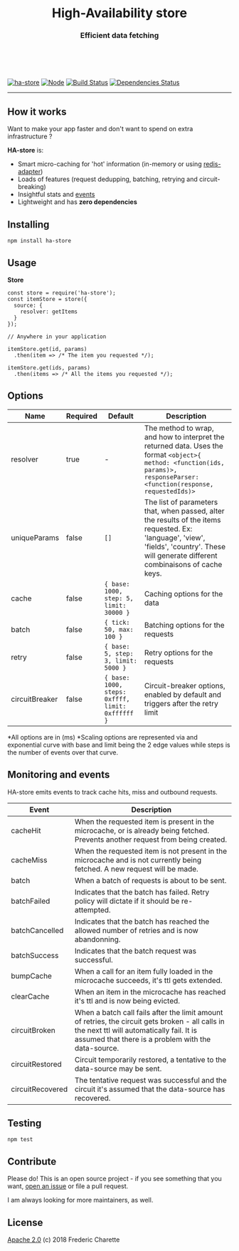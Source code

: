 <h1 align="center">
  High-Availability store
</h1>
<h3 align="center">
  Efficient data fetching
  <br/><br/><br/>
</h3>
<br/>

[![ha-store](https://img.shields.io/npm/v/ha-store.svg)](https://www.npmjs.com/package/ha-store)
[![Node](https://img.shields.io/badge/node->%3D8.0-blue.svg)](https://nodejs.org)
[![Build Status](https://travis-ci.org/fed135/ha-store.svg?branch=master)](https://travis-ci.org/fed135/ha-store)
[![Dependencies Status](https://david-dm.org/fed135/ha-store.svg)](https://david-dm.org/fed135/ha-store)

---

## How it works

Want to make your app faster and don't want to spend on extra infrastructure ? 

**HA-store** is: 

- Smart micro-caching for 'hot' information (in-memory or using [redis-adapter](https://github.com/fed135/ha-redis-adapter))
- Loads of features (request dedupping, batching, retrying and circuit-breaking)
- Insightful stats and [events](#Monitoring-and-events)
- Lightweight and has **zero dependencies**

## Installing

`npm install ha-store`


## Usage

**Store**
```node
const store = require('ha-store');
const itemStore = store({
  source: { 
    resolver: getItems 
  }
});

// Anywhere in your application

itemStore.get(id, params)
  .then(item => /* The item you requested */);

itemStore.get(ids, params)
  .then(items => /* All the items you requested */);
```

## Options

Name | Required | Default | Description
--- | --- | --- | ---
resolver | true | - | The method to wrap, and how to interpret the returned data. Uses the format `<object>{ method: <function(ids, params)>, responseParser: <function(response, requestedIds)>`
uniqueParams | false | `[]` | The list of parameters that, when passed, alter the results of the items requested. Ex: 'language', 'view', 'fields', 'country'. These will generate different combinaisons of cache keys.
cache | false | ```{ base: 1000, step: 5, limit: 30000 }``` | Caching options for the data
batch | false | ```{ tick: 50, max: 100 }``` | Batching options for the requests
retry | false | ```{ base: 5, step: 3, limit: 5000 }``` | Retry options for the requests
circuitBreaker | false | ```{ base: 1000, steps: 0xffff, limit: 0xffffff }``` | Circuit-breaker options, enabled by default and triggers after the retry limit

*All options are in (ms)
*Scaling options are represented via and exponential curve with base and limit being the 2 edge values while steps is the number of events over that curve.

## Monitoring and events

HA-store emits events to track cache hits, miss and outbound requests.

Event | Description
--- | ---
cacheHit | When the requested item is present in the microcache, or is already being fetched. Prevents another request from being created.
cacheMiss | When the requested item is not present in the microcache and is not currently being fetched. A new request will be made.
batch | When a batch of requests is about to be sent.
batchFailed | Indicates that the batch has failed. Retry policy will dictate if it should be re-attempted.
batchCancelled | Indicates that the batch has reached the allowed number of retries and is now abandonning.
batchSuccess | Indicates that the batch request was successful.
bumpCache | When a call for an item fully loaded in the microcache succeeds, it's ttl gets extended.
clearCache | When an item in the microcache has reached it's ttl and is now being evicted.
circuitBroken | When a batch call fails after the limit amount of retries, the circuit gets broken - all calls in the next ttl will automatically fail. It is assumed that there is a problem with the data-source.
circuitRestored | Circuit temporarily restored, a tentative to the data-source may be sent.
circuitRecovered | The tentative request was successful and the circuit it's assumed that the data-source has recovered.


## Testing

`npm test`


## Contribute

Please do! This is an open source project - if you see something that you want, [open an issue](https://github.com/fed135/ha-store/issues/new) or file a pull request.

I am always looking for more maintainers, as well.


## License 

[Apache 2.0](LICENSE) (c) 2018 Frederic Charette

